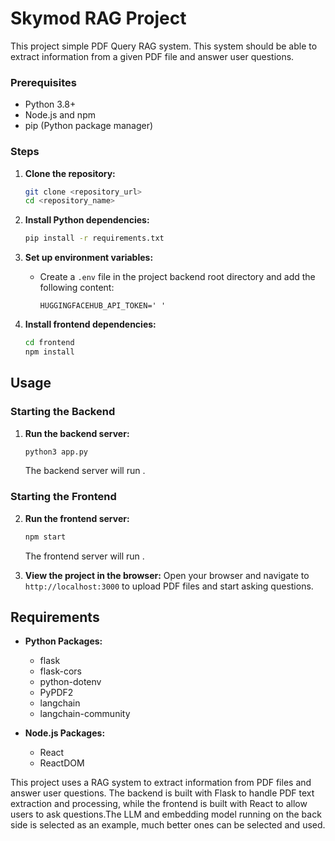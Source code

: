 # Skymod RAG Project

This project simple PDF Query RAG system. This system should be able to extract information from a given PDF file and answer user questions.

### Prerequisites

- Python 3.8+
- Node.js and npm
- pip (Python package manager)

### Steps

1. **Clone the repository:**
    ```sh
    git clone <repository_url>
    cd <repository_name>
    ```

2. **Install Python dependencies:**
    ```sh
    pip install -r requirements.txt
    ```

3. **Set up environment variables:**
    - Create a `.env` file in the project backend root directory and add the following content:
      ```plaintext
      HUGGINGFACEHUB_API_TOKEN=' '
      ```
4. **Install frontend dependencies:**
    ```sh
    cd frontend
    npm install
    ```

## Usage

### Starting the Backend

1. **Run the backend server:**
    ```sh
    python3 app.py
    ```

    The backend server will run .

### Starting the Frontend

2. **Run the frontend server:**
    ```sh
    npm start
    ```

    The frontend server will run .

3. **View the project in the browser:**
    Open your browser and navigate to `http://localhost:3000` to upload PDF files and start asking questions.

## Requirements

- **Python Packages:**
  - flask
  - flask-cors
  - python-dotenv
  - PyPDF2
  - langchain
  - langchain-community

- **Node.js Packages:**
  - React
  - ReactDOM

This project uses a RAG system to extract information from PDF files and answer user questions. The backend is built with Flask to handle PDF text extraction and processing, while the frontend is built with React to allow users to ask questions.The LLM and embedding model running on the back side is selected as an example, much better ones can be selected and used.

